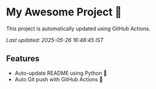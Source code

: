 # My Awesome Project 🚀

This project is automatically updated using GitHub Actions.

_Last updated: 2025-05-26 16:48:45 IST_

## Features
- Auto-update README using Python 🐍
- Auto Git push with GitHub Actions 🤖
